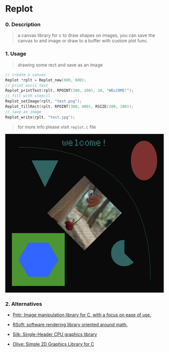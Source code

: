 # Replot

### 0. Description

> a canvas library for c to draw shapes on images, you can save the canvas to and image or draw to a buffer with custom plot func.

### 1. Usage

> drawing some rect and save as an image

```c
// create a canvas
Replot *rplt = Replot_new(600, 600);
// print ascii text
Replot_printText(rplt, RPOINT(300, 100), 10, "WELCOME!");
// fill with stencil
Replot_setImage(rplt, "test.png");
Replot_fillRect(rplt, RPOINT(300, 400), RSIZE(200, 200)); 
// save as image
Replot_write(rplt, "test.jpg");
```

> for more info please visit `replot.c` file

![](./test.jpg)

### 2. Alternatives

- [Pntr: Image manipulation library for C, with a focus on ease of use.](git@github.com:RobLoach/pntr.git)

- [RSoft: software rendering library oriented around math.](https://github.com/ColleagueRiley/rsoft)

- [Silk: Single-Header CPU graphics library](https://github.com/itsYakub/Silk/)

- [Olive: Simple 2D Graphics Library for C](https://github.com/tsoding/olive.c)
